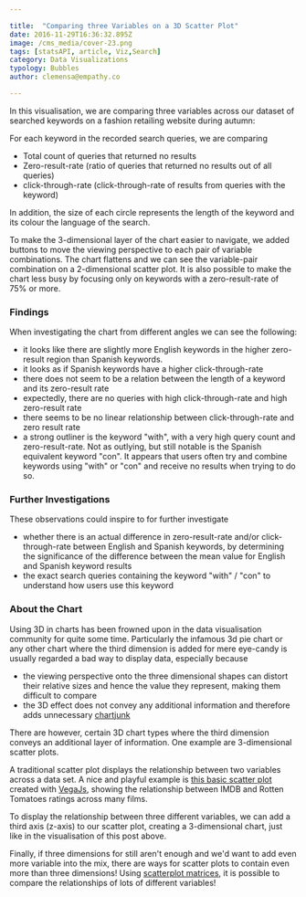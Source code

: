 ```yaml
---

title:  "Comparing three Variables on a 3D Scatter Plot"
date: 2016-11-29T16:36:32.895Z
image: /cms_media/cover-23.png
tags: [statsAPI, article, Viz,Search]
category: Data Visualizations
typology: Bubbles
author: clemensa@empathy.co

---
```

<iyd-iframe src="https://www.imagineyourdata.com/datavis/scatter-3D/" desktop-height="765px" tablet-height="" mobile-height="" framebimg-order="1"></iyd-iframe>

In this visualisation, we are comparing three variables across our dataset of searched keywords on a fashion retailing website during autumn:

For each keyword in the recorded search queries, we are comparing
- Total count of queries that returned no results
- Zero-result-rate (ratio of queries that returned no results out of all queries)
- click-through-rate (click-through-rate of results from queries with the keyword)

In addition, the size of each circle represents the length of the keyword and its colour the language of the search.

To make the 3-dimensional layer of the chart easier to navigate, we added buttons to move the viewing perspective to each pair of variable combinations. The chart flattens and we can see the variable-pair combination on a 2-dimensional scatter plot. It is also possible to make the chart less busy by focusing only on keywords with a zero-result-rate of 75% or more.

### Findings

When investigating the chart from different angles we can see the following:
- it looks like there are slightly more English keywords in the higher zero-result region than Spanish keywords.
- it looks as if Spanish keywords have a higher click-through-rate
- there does not seem to be a relation between the length of a keyword and its zero-result rate
- expectedly, there are no queries with high click-through-rate and high zero-result rate
- there seems to be no linear relationship between click-through-rate and zero result rate
- a strong outliner is the keyword "with", with a very high query count and zero-result-rate. Not as outlying, but still notable is the Spanish equivalent keyword "con". It appears that users often try and combine keywords using "with" or "con" and receive no results when trying to do so.

### Further Investigations

These observations could inspire to for further investigate
- whether there is an actual difference in zero-result-rate and/or click-through-rate between English and Spanish keywords, by determining the significance of the difference between the mean value for English and Spanish keyword results
- the exact search queries containing the keyword "with" / "con" to understand how users use this keyword

### About the Chart

Using 3D in charts has been frowned upon in the data visualisation community for quite some time. Particularly the infamous 3d pie chart or any other chart where the third dimension is added for mere eye-candy is usually regarded a bad way to display data, especially because

 - the viewing perspective onto the three dimensional shapes can distort their relative sizes and hence the value they represent, making them difficult to compare
 - the 3D effect does not convey any additional information and therefore adds unnecessary <a href="https://en.wikipedia.org/wiki/Chartjunk" target="_blank">chartjunk</a>
 

There are however, certain 3D chart types where the third dimension conveys an additional layer of information. One example are 3-dimensional scatter plots.

A traditional scatter plot displays the relationship between two variables across a data set. A nice and playful example is <a href="https://vega.github.io/editor/#/" target="_blank">this basic scatter plot</a> created with  <a href="https://vega.github.io/vega/" target="_blank">VegaJs</a>, showing the relationship between IMDB and Rotten Tomatoes ratings across many films.

To display the relationship between three different variables, we can add a third axis (z-axis) to our scatter plot, creating a 3-dimensional chart, just like in the visualisation of this post above.

Finally, if three dimensions for still aren't enough and we'd want to add even more variable into the mix, there are ways for scatter plots to contain even more than three dimensions! Using <a href="https://en.wikipedia.org/wiki/Scatter_plot#Scatterplot_matrices" target="_blank">scatterplot matrices</a>, it is possible to compare the relationships of lots of different variables!


